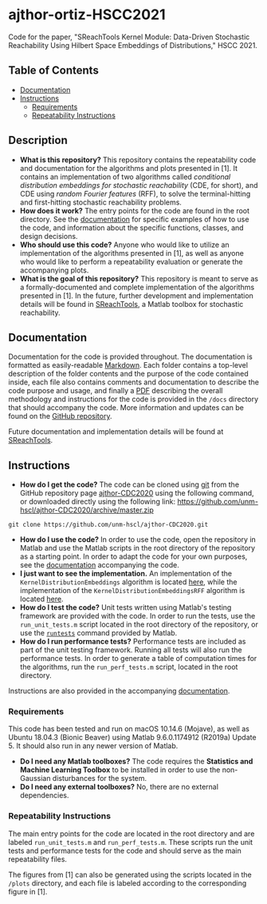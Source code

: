 # ajthor-ortiz-HSCC2021

Code for the paper, "SReachTools Kernel Module: Data-Driven Stochastic Reachability Using Hilbert Space Embeddings of Distributions," HSCC 2021.

## Table of Contents

* [Documentation](#documentation)
* [Instructions](#instructions)
  * [Requirements](#requirements)
  * [Repeatability Instructions](#repeatability-instructions)

## Description

* **What is this repository?** This repository contains the repeatability code and documentation for the algorithms and plots presented in [1]. It contains an implementation of two algorithms called _conditional distribution embeddings for stochastic reachability_ (CDE, for short), and CDE using _random Fourier features_ (RFF), to solve the terminal-hitting and first-hitting stochastic reachability problems.
* **How does it work?** The entry points for the code are found in the root directory. See the [documentation](docs/documentation.pdf) for specific examples of how to use the code, and information about the specific functions, classes, and design decisions.
* **Who should use this code?** Anyone who would like to utilize an implementation of the algorithms presented in [1], as well as anyone who would like to perform a repeatability evaluation or generate the accompanying plots.
* **What is the goal of this repository?** This repository is meant to serve as a formally-documented and complete implementation of the algorithms presented in [1]. In the future, further development and implementation details will be found in [SReachTools](https://sreachtools.github.io), a Matlab toolbox for stochastic reachability.

## Documentation

Documentation for the code is provided throughout. The documentation is
formatted as easily-readable
[Markdown](https://guides.github.com/features/mastering-markdown/). Each folder
contains a top-level description of the folder contents and the purpose of the
code contained inside, each file also contains comments and documentation to
describe the code purpose and usage, and finally a
[PDF](docs/documentation.pdf) describing the overall methodology and
instructions for the code is provided in the `/docs` directory that should
accompany the code. More information and updates can be found on the [GitHub
repository](https://github.com/unm-hscl/ajthor-CDC2020).

Future documentation and implementation details will be found at [SReachTools](https://sreachtools.github.io).

## Instructions

* **How do I get the code?** The code can be cloned using
[git](https://git-scm.com) from the GitHub repository page
[ajthor-CDC2020](https://github.com/unm-hscl/ajthor-CDC2020)
using the following command, or downloaded directly using the following link:
https://github.com/unm-hscl/ajthor-CDC2020/archive/master.zip
```shell
git clone https://github.com/unm-hscl/ajthor-CDC2020.git
```
* **How do I use the code?** In order to use the code, open the repository in
Matlab and use the Matlab scripts in the root directory of the repository as a
starting point. In order to adapt the code for your own purposes, see the
[documentation](docs/documentation.pdf) accompanying the code.
* **I just want to see the implementation.** An implementation of the `KernelDistributionEmbeddings` algorithm is located
[here](code/algorithms/@KernelDistributionEmbeddings/ComputeSafetyProbabilities.m),
while the implementation of the `KernelDistributionEmbeddingsRFF` algorithm is
located
[here](code/algorithms/@KernelDistributionEmbeddingsRFF/ComputeSafetyProbabilities.m).
* **How do I test the code?** Unit tests written using Matlab's testing
framework are provided with the code. In order to run the tests, use the
`run_unit_tests.m` script located in the root directory of the repository, or
use the [`runtests`](https://www.mathworks.com/help/matlab/ref/runtests.html)
command provided by Matlab.
* **How do I run performance tests?** Performance tests are included as part of
the unit testing framework. Running all tests will also run the performance
tests. In order to generate a table of computation times for the algorithms,
run the `run_perf_tests.m` script, located in the root directory.

Instructions are also provided in the accompanying
[documentation](docs/documentation.pdf).

### Requirements

This code has been tested and run on macOS 10.14.6 (Mojave), as well as Ubuntu
18.04.3 (Bionic Beaver) using Matlab 9.6.0.1174912 (R2019a) Update 5. It should
also run in any newer version of Matlab.

* **Do I need any Matlab toolboxes?** The code requires the **Statistics and Machine Learning Toolbox** to be installed in order to use the non-Gaussian disturbances for the system.
* **Do I need any external toolboxes?** No, there are no external dependencies.

### Repeatability Instructions

The main entry points for the code are located in the root directory and are
labeled `run_unit_tests.m` and `run_perf_tests.m`. These scripts run the unit
tests and performance tests for the code and should serve as the main
repeatability files.

The figures from [1] can also be generated using the scripts located in the
`/plots` directory, and each file is labeled according to the corresponding
figure in [1].
